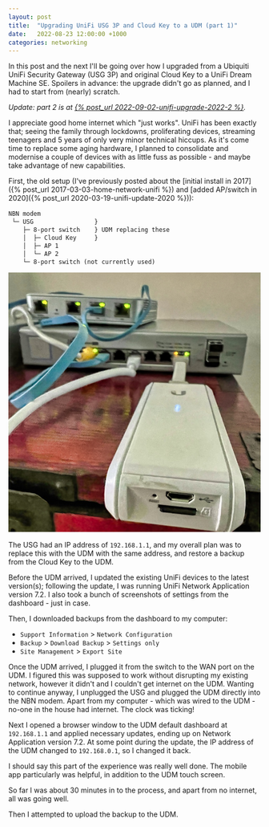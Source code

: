 ```yaml
---
layout: post
title:  "Upgrading UniFi USG 3P and Cloud Key to a UDM (part 1)"
date:   2022-08-23 12:00:00 +1000
categories: networking
---
```


In this post and the next I'll be going over how I upgraded from a Ubiquiti UniFi Security Gateway (USG 3P) and original Cloud Key to a UniFi Dream Machine SE. Spoilers in advance: the upgrade didn't go as planned, and I had to start from (nearly) scratch.

*Update: part 2 is at <a href="{% post_url 2022-09-01-unifi-upgrade-2022-2 %}">{% post_url 2022-09-02-unifi-upgrade-2022-2 %}</a>.*

I appreciate good home internet which "just works". UniFi has been exactly that; seeing the family through lockdowns, proliferating devices, streaming teenagers and 5 years of only very minor technical hiccups. As it's come time to replace some aging hardware, I planned to consolidate and modernise a couple of devices with as little fuss as possible - and maybe take advantage of new capabilities.

First, the old setup (I've previously posted about the [initial install in 2017]({% post_url 2017-03-03-home-network-unifi %}) and [added AP/switch in 2020]({% post_url 2020-03-19-unifi-update-2020 %})):

```
NBN modem
 └─ USG                 }
    ├─ 8-port switch    } UDM replacing these
    │  ├─ Cloud Key     }
    │  ├─ AP 1
    │  └─ AP 2
    └─ 8-port switch (not currently used)
```

![Cloud Key, USG and 8-port switch](/images/unifi-cloud-key-usg-and-switch-aug-2022.jpg)

The USG had an IP address of `192.168.1.1`, and my overall plan was to replace this with the UDM with the same address, and restore a backup from the Cloud Key to the UDM.

Before the UDM arrived, I updated the existing UniFi devices to the latest version(s); following the update, I was running UniFi Network Application version 7.2. I also took a bunch of screenshots of settings from the dashboard - just in case.

Then, I downloaded backups from the dashboard to my computer:

- `Support Information` > `Network Configuration`
- `Backup` > `Download Backup` > `Settings only`
- `Site Management` > `Export Site`

Once the UDM arrived, I plugged it from the switch to the WAN port on the UDM. I figured this was supposed to work without disrupting my existing network, however it didn't and I couldn't get internet on the UDM. Wanting to continue anyway, I unplugged the USG and plugged the UDM directly into the NBN modem. Apart from my computer - which was wired to the UDM - no-one in the house had internet. The clock was ticking!

Next I opened a browser window to the UDM default dashboard at `192.168.1.1` and applied necessary updates, ending up on Network Application version 7.2. At some point during the update, the IP address of the UDM changed to `192.168.0.1`, so I changed it back.

I should say this part of the experience was really well done. The mobile app particularly was helpful, in addition to the UDM touch screen.

So far I was about 30 minutes in to the process, and apart from no internet, all was going well.

Then I attempted to upload the backup to the UDM.